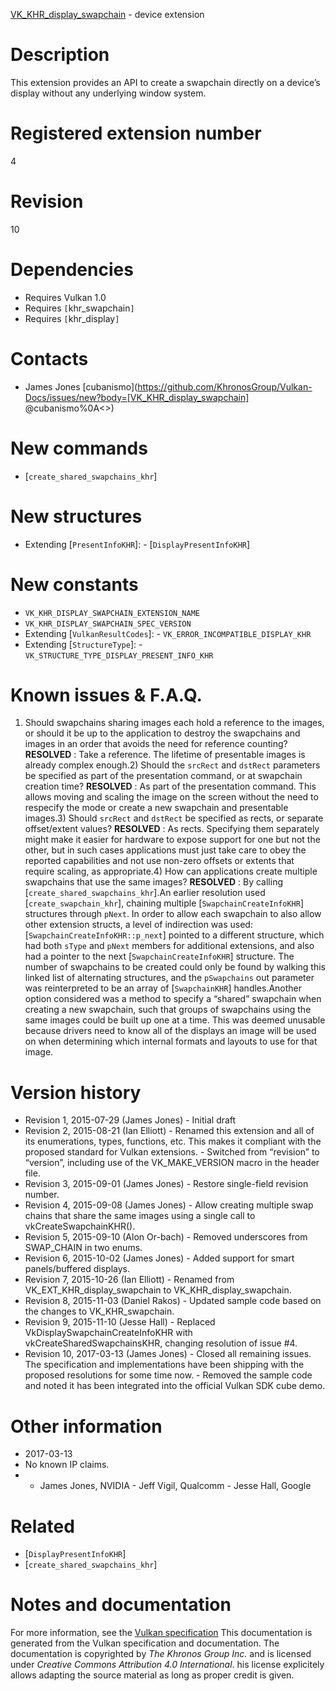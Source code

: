 [VK_KHR_display_swapchain](https://www.khronos.org/registry/vulkan/specs/1.3-extensions/man/html/VK_KHR_display_swapchain.html) - device extension

# Description
This extension provides an API to create a swapchain directly on a device’s
display without any underlying window system.

# Registered extension number
4

# Revision
10

# Dependencies
- Requires Vulkan 1.0
- Requires `[`khr_swapchain`]`
- Requires `[`khr_display`]`

# Contacts
- James Jones [cubanismo](https://github.com/KhronosGroup/Vulkan-Docs/issues/new?body=[VK_KHR_display_swapchain] @cubanismo%0A<<Here describe the issue or question you have about the VK_KHR_display_swapchain extension>>)

# New commands
- [`create_shared_swapchains_khr`]

# New structures
- Extending [`PresentInfoKHR`]:  - [`DisplayPresentInfoKHR`]

# New constants
- `VK_KHR_DISPLAY_SWAPCHAIN_EXTENSION_NAME`
- `VK_KHR_DISPLAY_SWAPCHAIN_SPEC_VERSION`
- Extending [`VulkanResultCodes`]:  - `VK_ERROR_INCOMPATIBLE_DISPLAY_KHR` 
- Extending [`StructureType`]:  - `VK_STRUCTURE_TYPE_DISPLAY_PRESENT_INFO_KHR`

# Known issues & F.A.Q.
1) Should swapchains sharing images each hold a reference to the images, or
should it be up to the application to destroy the swapchains and images in
an order that avoids the need for reference counting? **RESOLVED** : Take a reference.
The lifetime of presentable images is already complex enough.2) Should the `srcRect` and `dstRect` parameters be specified as
part of the presentation command, or at swapchain creation time? **RESOLVED** : As part of the presentation command.
This allows moving and scaling the image on the screen without the need to
respecify the mode or create a new swapchain and presentable images.3) Should `srcRect` and `dstRect` be specified as rects, or separate
offset/extent values? **RESOLVED** : As rects.
Specifying them separately might make it easier for hardware to expose
support for one but not the other, but in such cases applications must just
take care to obey the reported capabilities and not use non-zero offsets or
extents that require scaling, as appropriate.4) How can applications create multiple swapchains that use the same images? **RESOLVED** : By calling [`create_shared_swapchains_khr`].An earlier resolution used [`create_swapchain_khr`], chaining multiple
[`SwapchainCreateInfoKHR`] structures through `pNext`.
In order to allow each swapchain to also allow other extension structs, a
level of indirection was used: [`SwapchainCreateInfoKHR::p_next`]
pointed to a different structure, which had both `sType` and `pNext`
members for additional extensions, and also had a pointer to the next
[`SwapchainCreateInfoKHR`] structure.
The number of swapchains to be created could only be found by walking this
linked list of alternating structures, and the `pSwapchains` out
parameter was reinterpreted to be an array of [`SwapchainKHR`] handles.Another option considered was a method to specify a “shared” swapchain
when creating a new swapchain, such that groups of swapchains using the same
images could be built up one at a time.
This was deemed unusable because drivers need to know all of the displays an
image will be used on when determining which internal formats and layouts to
use for that image.

# Version history
- Revision 1, 2015-07-29 (James Jones)  - Initial draft 
- Revision 2, 2015-08-21 (Ian Elliott)  - Renamed this extension and all of its enumerations, types, functions, etc. This makes it compliant with the proposed standard for Vulkan extensions.  - Switched from “revision” to “version”, including use of the VK_MAKE_VERSION macro in the header file. 
- Revision 3, 2015-09-01 (James Jones)  - Restore single-field revision number. 
- Revision 4, 2015-09-08 (James Jones)  - Allow creating multiple swap chains that share the same images using a single call to vkCreateSwapchainKHR(). 
- Revision 5, 2015-09-10 (Alon Or-bach)  - Removed underscores from SWAP_CHAIN in two enums. 
- Revision 6, 2015-10-02 (James Jones)  - Added support for smart panels/buffered displays. 
- Revision 7, 2015-10-26 (Ian Elliott)  - Renamed from VK_EXT_KHR_display_swapchain to VK_KHR_display_swapchain. 
- Revision 8, 2015-11-03 (Daniel Rakos)  - Updated sample code based on the changes to VK_KHR_swapchain. 
- Revision 9, 2015-11-10 (Jesse Hall)  - Replaced VkDisplaySwapchainCreateInfoKHR with vkCreateSharedSwapchainsKHR, changing resolution of issue #4. 
- Revision 10, 2017-03-13 (James Jones)  - Closed all remaining issues. The specification and implementations have been shipping with the proposed resolutions for some time now.  - Removed the sample code and noted it has been integrated into the official Vulkan SDK cube demo.

# Other information
* 2017-03-13
* No known IP claims.
*   - James Jones, NVIDIA  - Jeff Vigil, Qualcomm  - Jesse Hall, Google

# Related
- [`DisplayPresentInfoKHR`]
- [`create_shared_swapchains_khr`]

# Notes and documentation
For more information, see the [Vulkan specification](https://www.khronos.org/registry/vulkan/specs/1.3-extensions/html/vkspec.html)
This documentation is generated from the Vulkan specification and documentation.
The documentation is copyrighted by *The Khronos Group Inc.* and is licensed under *Creative Commons Attribution 4.0 International*.
his license explicitely allows adapting the source material as long as proper credit is given.
        